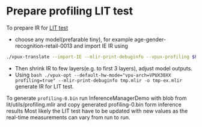 # Prepare profiling LIT test

To prepare IR for [LIT test](tests/lit/utils/profiling.mlir)

- choose any model(prefarable tiny), for example age-gender-recognition-retail-0013 and import IE IR using

```bash
./vpux-translate --import-IE --mlir-print-debuginfo --vpux-profiling $PATH_TO_XML -o tmp.mlir
```

- Then shrink IR to few layers(e.g. to first 3 layers), adjust model outputs.
- Using `bash ./vpux-opt --default-hw-mode="vpu-arch=VPUX30XX profiling=true" --mlir-print-debuginfo tmp.mlir -o tmp-ex.mlir` generate IR for LIT test.

To generate `profiling-0.bin` run InferenceManagerDemo with blob from lit/utils/profiling.mlir and copy generated profiling-0.bin form inference results
Most likely the LIT test have to be updated with new values as the real-time measurements can vary from run to run.
